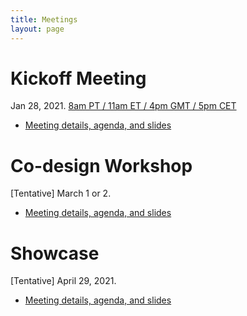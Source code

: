 ```yaml
---
title: Meetings
layout: page
---
```


# Kickoff Meeting

Jan 28, 2021. [8am PT / 11am ET / 4pm GMT / 5pm CET](https://www.starts-at.com/event/2649073776)

- [Meeting details, agenda, and slides](kickoff)


# Co-design Workshop

[Tentative] March 1 or 2.

- [Meeting details, agenda, and slides](codesign-workshop)

# Showcase

[Tentative] April 29, 2021.

- [Meeting details, agenda, and slides](showcase)
